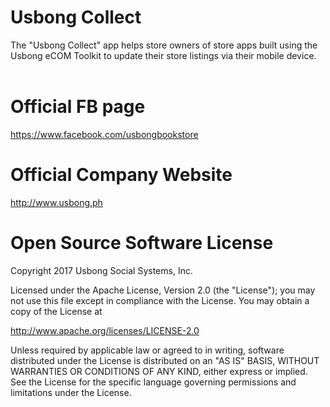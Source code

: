 # Usbong Collect
The "Usbong Collect" app helps store owners of store apps built using the Usbong eCOM Toolkit to update their store listings via their mobile device.<br><br>

# Official FB page
https://www.facebook.com/usbongbookstore

# Official Company Website
http://www.usbong.ph

# Open Source Software License
Copyright 2017 Usbong Social Systems, Inc.

Licensed under the Apache License, Version 2.0 (the "License"); you may not use this file except in compliance with the License. You may obtain a copy of the License at

   http://www.apache.org/licenses/LICENSE-2.0
  
Unless required by applicable law or agreed to in writing, software distributed under the License is distributed on an "AS IS" BASIS, WITHOUT WARRANTIES OR CONDITIONS OF ANY KIND, either express or implied. See the License for the specific language governing permissions and limitations under the License.
